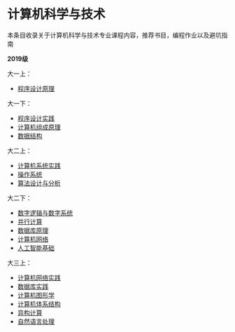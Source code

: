 # 计算机科学与技术

本条目收录关于计算机科学与技术专业课程内容，推荐书目，编程作业以及避坑指南

**2019级**   

大一上：    
- [程序设计原理]()

大一下：  
- [程序设计实践]()  
- [计算机组成原理]()  
- [数据结构]()   

大二上：  
- [计算机系统实践]()   
- [操作系统]()   
- [算法设计与分析]()   

大二下：   
- [数字逻辑与数字系统]()   
- [并行计算]()   
- [数据库原理]()   
- [计算机网络]()   
- [人工智能基础]()   

大三上：  
- [计算机网络实践]()   
- [数据库实践]()  
- [计算机图形学]()  
- [计算机体系结构]()  
- [异构计算]()   
- [自然语言处理]() 
  


